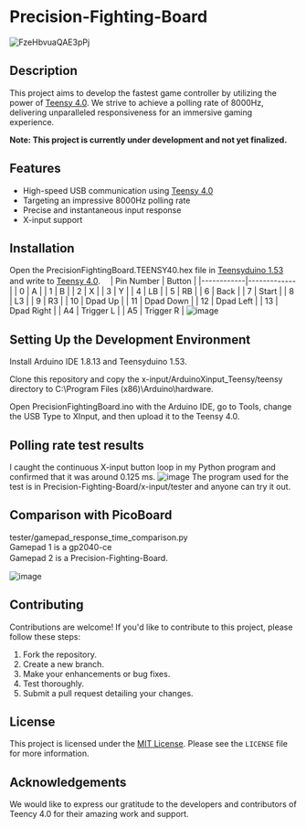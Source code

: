 # Precision-Fighting-Board
![FzeHbvuaQAE3pPj](https://github.com/ioridev/Precision-Fighting-Board/assets/41247249/afc0e35b-ca20-4fe8-9133-83550cd0358d)


## Description

This project aims to develop the fastest game controller by utilizing the power of [Teensy 4.0](https://www.pjrc.com/store/teensy40.html). We strive to achieve a polling rate of 8000Hz, delivering unparalleled responsiveness for an immersive gaming experience.

**Note: This project is currently under development and not yet finalized.**  

## Features

- High-speed USB communication using [Teensy 4.0](https://www.pjrc.com/store/teensy40.html)
- Targeting an impressive 8000Hz polling rate
- Precise and instantaneous input response
- X-input support

## Installation
Open the PrecisionFightingBoard.TEENSY40.hex file in [Teensyduino 1.53](https://www.pjrc.com/teensy/td_158/TeensyduinoInstall.exe) and write to [Teensy 4.0](https://www.pjrc.com/store/teensy40.html).　
| Pin Number | Button      |
|------------|-------------|
| 0          | A           |
| 1          | B           |
| 2          | X           |
| 3          | Y           |
| 4          | LB          |
| 5          | RB          |
| 6          | Back        |
| 7          | Start       |
| 8          | L3          |
| 9          | R3          |
| 10         | Dpad Up     |
| 11         | Dpad Down   |
| 12         | Dpad Left   |
| 13         | Dpad Right  |
| A4         | Trigger L   |
| A5         | Trigger R   |
![image](https://github.com/ioridev/Precision-Fighting-Board/assets/41247249/2e11a9c7-5acc-4e2c-a961-7881e0bbd49f)



## Setting Up the Development Environment
Install Arduino IDE 1.8.13 and Teensyduino 1.53.

Clone this repository and copy the x-input/ArduinoXinput_Teensy/teensy directory to C:\Program Files (x86)\Arduino\hardware.

Open PrecisionFightingBoard.ino with the Arduino IDE, go to Tools, change the USB Type to XInput, and then upload it to the Teensy 4.0.

## Polling rate test results 
I caught the continuous X-input button loop in my Python program and confirmed that it was around 0.125 ms.
![image](https://github.com/ioridev/Precision-Fighting-Board/assets/41247249/6ced8175-6371-4913-b4d4-1b409d2e88be)
The program used for the test is in Precision-Fighting-Board/x-input/tester and anyone can try it out.

## Comparison with PicoBoard
tester/gamepad_response_time_comparison.py  
Gamepad 1 is a gp2040-ce  
Gamepad 2 is a Precision-Fighting-Board.　　

![image](https://github.com/ioridev/Precision-Fighting-Board/assets/41247249/a55c31c1-4e7f-4cea-b986-227c7850c3f4)

## Contributing

Contributions are welcome! If you'd like to contribute to this project, please follow these steps:

1. Fork the repository.
2. Create a new branch.
3. Make your enhancements or bug fixes.
4. Test thoroughly.
5. Submit a pull request detailing your changes.

## License

This project is licensed under the [MIT License](https://opensource.org/licenses/MIT). Please see the `LICENSE` file for more information.

## Acknowledgements

We would like to express our gratitude to the developers and contributors of Teency 4.0 for their amazing work and support.


